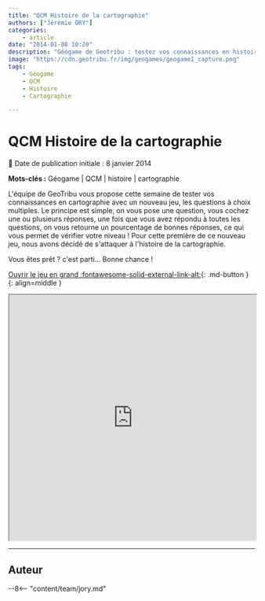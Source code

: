 ```yaml
---
title: "QCM Histoire de la cartographie"
authors: ["Jérémie ORY"]
categories:
    - article
date: "2014-01-08 10:20"
description: "Géogame de Geotribu : testez vos connaissances en histoire de la cartographie avec des questions à choix multiples (QCM). Le principe est simple : une question, une ou plusieurs réponses possibles ; Une fois que vous avez répondu à toutes les questions, vous obtenez votre score !"
image: "https://cdn.geotribu.fr/img/geogames/geogame1_capture.png"
tags:
    - Géogame
    - QCM
    - Histoire
    - Cartographie

---
```


# QCM Histoire de la cartographie

:calendar: Date de publication initiale : 8 janvier 2014

**Mots-clés :** Géogame | QCM | histoire | cartographie

L'équipe de GeoTribu vous propose cette semaine de tester vos connaissances en cartographie avec un nouveau jeu, les questions à choix multiples. Le principe est simple, on vous pose une question, vous cochez une ou plusieurs réponses, une fois que vous avez répondu à toutes les questions, on vous retourne un pourcentage de bonnes réponses, ce qui vous permet de vérifier votre niveau ! Pour cette première de ce nouveau jeu, nous avons décidé de s'attaquer à l'histoire de la cartographie.

Vous êtes prêt ? c'est parti... Bonne chance !

[Ouvrir le jeu en grand :fontawesome-solid-external-link-alt:](https://geotribu.github.io/geogames/troisieme_jeu){: .md-button }
{: align=middle }

<iframe name="geogame3" width="100%" height="500px" src="https://geotribu.github.io/geogames/troisieme_jeu" frameborder="1"></iframe>

----

## Auteur

--8<-- "content/team/jory.md"
